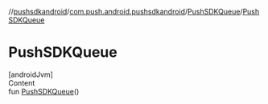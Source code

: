 //[pushsdkandroid](../../index.md)/[com.push.android.pushsdkandroid](../index.md)/[PushSDKQueue](index.md)/[PushSDKQueue](-push-s-d-k-queue.md)



# PushSDKQueue  
[androidJvm]  
Content  
fun [PushSDKQueue](-push-s-d-k-queue.md)()  



